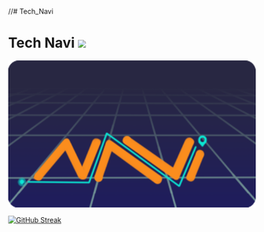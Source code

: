 //# Tech_Navi

<h1>
  Tech Navi
  <img src="https://media.giphy.com/media/hvRJCLFzcasrR4ia7z/giphy.gif" width="30px"/>
</h1>

<div align="center">
  <img src="https://github.com/KeiTagura/Navi_Tech/blob/main/Art/Navi.png" width="600" height="300"/>
</div>

[![GitHub Streak](http://github-readme-streak-stats.herokuapp.com?user=your-github-username&theme=dark&background=000000)](https://git.io/streak-stats)

